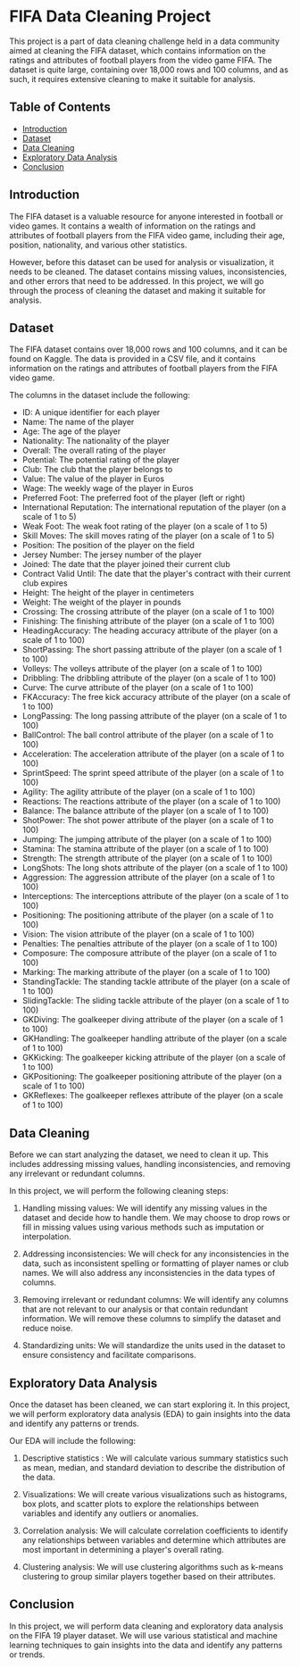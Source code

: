 
# FIFA Data Cleaning Project

This project is a part of data cleaning challenge held in a data community aimed at cleaning the FIFA dataset, which contains information on the ratings and attributes of football players from the video game FIFA. The dataset is quite large, containing over 18,000 rows and 100 columns, and as such, it requires extensive cleaning to make it suitable for analysis.

## Table of Contents

- [Introduction](#introduction)
- [Dataset](#dataset)
- [Data Cleaning](#data-cleaning)
- [Exploratory Data Analysis](#exploratory-data-analysis)
- [Conclusion](#conclusion)

## Introduction

The FIFA dataset is a valuable resource for anyone interested in football or video games. It contains a wealth of information on the ratings and attributes of football players from the FIFA video game, including their age, position, nationality, and various other statistics.

However, before this dataset can be used for analysis or visualization, it needs to be cleaned. The dataset contains missing values, inconsistencies, and other errors that need to be addressed. In this project, we will go through the process of cleaning the dataset and making it suitable for analysis.

## Dataset

The FIFA dataset contains over 18,000 rows and 100 columns, and it can be found on Kaggle. The data is provided in a CSV file, and it contains information on the ratings and attributes of football players from the FIFA video game.

The columns in the dataset include the following:

- ID: A unique identifier for each player
- Name: The name of the player
- Age: The age of the player
- Nationality: The nationality of the player
- Overall: The overall rating of the player
- Potential: The potential rating of the player
- Club: The club that the player belongs to
- Value: The value of the player in Euros
- Wage: The weekly wage of the player in Euros
- Preferred Foot: The preferred foot of the player (left or right)
- International Reputation: The international reputation of the player (on a scale of 1 to 5)
- Weak Foot: The weak foot rating of the player (on a scale of 1 to 5)
- Skill Moves: The skill moves rating of the player (on a scale of 1 to 5)
- Position: The position of the player on the field
- Jersey Number: The jersey number of the player
- Joined: The date that the player joined their current club
- Contract Valid Until: The date that the player's contract with their current club expires
- Height: The height of the player in centimeters
- Weight: The weight of the player in pounds
- Crossing: The crossing attribute of the player (on a scale of 1 to 100)
- Finishing: The finishing attribute of the player (on a scale of 1 to 100)
- HeadingAccuracy: The heading accuracy attribute of the player (on a scale of 1 to 100)
- ShortPassing: The short passing attribute of the player (on a scale of 1 to 100)
- Volleys: The volleys attribute of the player (on a scale of 1 to 100)
- Dribbling: The dribbling attribute of the player (on a scale of 1 to 100)
- Curve: The curve attribute of the player (on a scale of 1 to 100)
- FKAccuracy: The free kick accuracy attribute of the player (on a scale of 1 to 100)
- LongPassing: The long passing attribute of the player (on a scale of 1 to 100)
- BallControl: The ball control attribute of the player (on a scale of 1 to 100)
- Acceleration: The acceleration attribute of the player (on a scale of 1 to 100)
- SprintSpeed: The sprint speed attribute of the player (on a scale of 1 to 100)
- Agility: The agility attribute of the player (on a scale of 1 to 100)
- Reactions: The reactions attribute of the player (on a scale of 1 to 100)
- Balance: The balance attribute of the player (on a scale of 1 to 100)
- ShotPower: The shot power attribute of the player (on a scale of 1 to 100)
- Jumping: The jumping attribute of the player (on a scale of 1 to 100)
- Stamina: The stamina attribute of the player (on a scale of 1 to 100)
- Strength: The strength attribute of the player (on a scale of 1 to 100)
- LongShots: The long shots attribute of the player (on a scale of 1 to 100)
- Aggression: The aggression attribute of the player (on a scale of 1 to 100)
- Interceptions: The interceptions attribute of the player (on a scale of 1 to 100)
- Positioning: The positioning attribute of the player (on a scale of 1 to 100)
- Vision: The vision attribute of the player (on a scale of 1 to 100)
- Penalties: The penalties attribute of the player (on a scale of 1 to 100)
- Composure: The composure attribute of the player (on a scale of 1 to 100)
- Marking: The marking attribute of the player (on a scale of 1 to 100)
- StandingTackle: The standing tackle attribute of the player (on a scale of 1 to 100)
- SlidingTackle: The sliding tackle attribute of the player (on a scale of 1 to 100)
- GKDiving: The goalkeeper diving attribute of the player (on a scale of 1 to 100)
- GKHandling: The goalkeeper handling attribute of the player (on a scale of 1 to 100)
- GKKicking: The goalkeeper kicking attribute of the player (on a scale of 1 to 100)
- GKPositioning: The goalkeeper positioning attribute of the player (on a scale of 1 to 100)
- GKReflexes: The goalkeeper reflexes attribute of the player (on a scale of 1 to 100)

## Data Cleaning

Before we can start analyzing the dataset, we need to clean it up. This includes addressing missing values, handling inconsistencies, and removing any irrelevant or redundant columns.

In this project, we will perform the following cleaning steps:

1. Handling missing values: We will identify any missing values in the dataset and decide how to handle them. We may choose to drop rows or fill in missing values using various methods such as imputation or interpolation.

2. Addressing inconsistencies: We will check for any inconsistencies in the data, such as inconsistent spelling or formatting of player names or club names. We will also address any inconsistencies in the data types of columns.

3. Removing irrelevant or redundant columns: We will identify any columns that are not relevant to our analysis or that contain redundant information. We will remove these columns to simplify the dataset and reduce noise.

4. Standardizing units: We will standardize the units used in the dataset to ensure consistency and facilitate comparisons.

## Exploratory Data Analysis

Once the dataset has been cleaned, we can start exploring it. In this project, we will perform exploratory data analysis (EDA) to gain insights into the data and identify any patterns or trends.

Our EDA will include the following:

1. Descriptive statistics
: We will calculate various summary statistics such as mean, median, and standard deviation to describe the distribution of the data.

2. Visualizations: We will create various visualizations such as histograms, box plots, and scatter plots to explore the relationships between variables and identify any outliers or anomalies.

3. Correlation analysis: We will calculate correlation coefficients to identify any relationships between variables and determine which attributes are most important in determining a player's overall rating.

4. Clustering analysis: We will use clustering algorithms such as k-means clustering to group similar players together based on their attributes.

## Conclusion

In this project, we will perform data cleaning and exploratory data analysis on the FIFA 19 player dataset. We will use various statistical and machine learning techniques to gain insights into the data and identify any patterns or trends.
